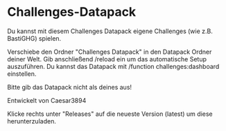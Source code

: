 # Challenges-Datapack
Du kannst mit diesem Challenges Datapack eigene Challenges (wie z.B. BastiGHG) spielen.

Verschiebe den Ordner "Challenges Datapack" in den Datapack Ordner deiner Welt.
Gib anschließend /reload ein um das automatische Setup auszuführen.
Du kannst das Datapack mit /function challenges:dashboard einstellen.

Bitte gib das Datapack nicht als deines aus!


Entwickelt von Caesar3894


Klicke rechts unter "Releases" auf die neueste Version (latest) um diese herunterzuladen.
